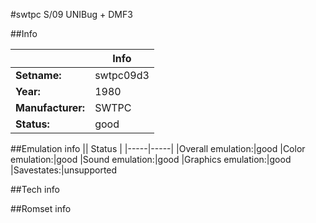 #swtpc S/09 UNIBug + DMF3

##Info

||Info|
|-----|-----|
|**Setname:**|swtpc09d3
|**Year:**|1980
|**Manufacturer:**|SWTPC
|**Status:**|good

##Emulation info
|| Status |
|-----|-----|
|Overall emulation:|good
|Color emulation:|good
|Sound emulation:|good
|Graphics emulation:|good
|Savestates:|unsupported

##Tech info

##Romset info

<!--- START OF EDITED COMMENT DO NOT TOUCH TEXT ABOVE-->
